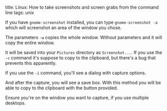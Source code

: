 title: Linux: How to take screenshots and screen grabs from the command line
tags: unix

If you have `gnome-screenshot` installed, you can type `gnome-screenshot -a` which will screenshot an area of the window you chose.

The parameters `-w` copies the whole window. Without parameters and it will copy the entire window. 

It will be saved into your `Pictures` directory as `Screenshot...`. If you use the `-c` command it's suppose to copy to the clipboard, but there's a bug that prevents this apparently.

If you use the `-i` command, you'll see a dialog with capture options. 

And after the capture, you will see a save box. With this method you will be able to copy to the clipboard with the button provided.

Ensure you're on the window you want to capture, if you use multiple desktops.
